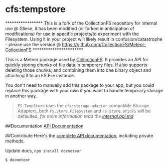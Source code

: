 cfs:tempstore
=========================

***************** This is a fork of the CollectionFS repository for internal use @ Gliese, it has been modified (or forked in anticipation of modifications) for use in specific projects/to experiment with the Filesystem. Using it in your project will likely result in confusion/catastrophe - please use the version @ https://github.com/CollectionFS/Meteor-CollectionFS ***********************

This is a Meteor package used by
[CollectionFS](https://github.com/CollectionFS/Meteor-CollectionFS). It provides
an API for quickly storing chunks of file data in temporary files. If also supports deleting those chunks, and combining them into one
binary object and attaching it to an FS.File instance.

You don't need to manually add this package to your app, but you could replace
this package with your own if you want to handle temporary storage in another
way.

> `FS.TempStore` uses the `cfs:storage-adapter` compatible Storage Adapters, both `FS.Store.FileSystem` and `FS.Store.GridFS` will be defaulted. *for more information read the [internal.api.md](internal.api.md)*

##Documentation
[API Documentation](api.md)

##Contribute
Here's the [complete API documentation](internal.api.md), including private methods.

Update docs, `npm install docmeteor`
```bash
$ docmeteor
```
